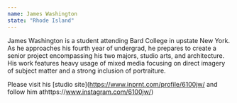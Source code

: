 ```yaml
---
name: James Washington
state: "Rhode Island"
---
```


James Washington is a student attending Bard College in upstate New
York. As he approaches his fourth year of undergrad, he prepares to
create a senior project encompassing his two majors, studio arts, and
architecture. His work features heavy usage of mixed media focusing on
direct imagery of subject matter and a strong inclusion of portraiture.

Please visit his [studio site](https://www.inprnt.com/profile/6100jw/
and follow him athttps://www.instagram.com/6100jw/)
